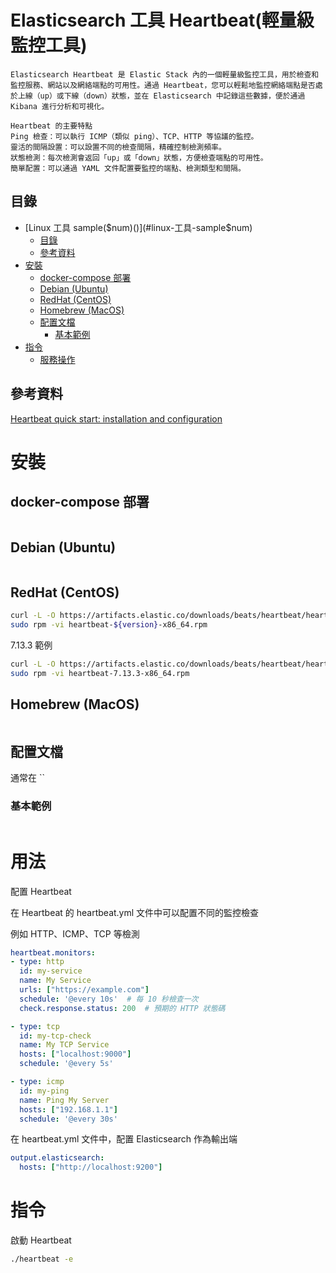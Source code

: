 # Elasticsearch 工具 Heartbeat(輕量級監控工具)

```
Elasticsearch Heartbeat 是 Elastic Stack 內的一個輕量級監控工具，用於檢查和監控服務、網站以及網絡端點的可用性。通過 Heartbeat，您可以輕鬆地監控網絡端點是否處於上線（up）或下線（down）狀態，並在 Elasticsearch 中記錄這些數據，便於通過 Kibana 進行分析和可視化。

Heartbeat 的主要特點
Ping 檢查：可以執行 ICMP（類似 ping）、TCP、HTTP 等協議的監控。
靈活的間隔設置：可以設置不同的檢查間隔，精確控制檢測頻率。
狀態檢測：每次檢測會返回「up」或「down」狀態，方便檢查端點的可用性。
簡單配置：可以通過 YAML 文件配置要監控的端點、檢測類型和間隔。
```

## 目錄

- [Linux 工具 sample($num)()](#linux-工具-sample$num)
  - [目錄](#目錄)
  - [參考資料](#參考資料)
- [安裝](#安裝)
  - [docker-compose 部署](#docker-compose-部署)
  - [Debian (Ubuntu)](#debian-ubuntu)
  - [RedHat (CentOS)](#redhat-centos)
  - [Homebrew (MacOS)](#homebrew-macos)
  - [配置文檔](#配置文檔)
    - [基本範例](#基本範例)
- [指令](#指令)
  - [服務操作](#服務操作)

## 參考資料

[Heartbeat quick start: installation and configuration](https://www.elastic.co/guide/en/beats/heartbeat/7.13/heartbeat-installation-configuration.html)

# 安裝

## docker-compose 部署

```yml
```

## Debian (Ubuntu)

```bash
```

## RedHat (CentOS)

```bash
curl -L -O https://artifacts.elastic.co/downloads/beats/heartbeat/heartbeat-${version}-x86_64.rpm
sudo rpm -vi heartbeat-${version}-x86_64.rpm
```

7.13.3 範例

```bash
curl -L -O https://artifacts.elastic.co/downloads/beats/heartbeat/heartbeat-7.13.3-x86_64.rpm
sudo rpm -vi heartbeat-7.13.3-x86_64.rpm
```

## Homebrew (MacOS)

```bash
```

## 配置文檔

通常在 ``

### 基本範例

```
```

# 用法

配置 Heartbeat

在 Heartbeat 的 heartbeat.yml 文件中可以配置不同的監控檢查

例如 HTTP、ICMP、TCP 等檢測

```yml
heartbeat.monitors:
- type: http
  id: my-service
  name: My Service
  urls: ["https://example.com"]
  schedule: '@every 10s'  # 每 10 秒檢查一次
  check.response.status: 200  # 預期的 HTTP 狀態碼

- type: tcp
  id: my-tcp-check
  name: My TCP Service
  hosts: ["localhost:9000"]
  schedule: '@every 5s'

- type: icmp
  id: my-ping
  name: Ping My Server
  hosts: ["192.168.1.1"]
  schedule: '@every 30s'
```

在 heartbeat.yml 文件中，配置 Elasticsearch 作為輸出端

```yml
output.elasticsearch:
  hosts: ["http://localhost:9200"]
```

# 指令

啟動 Heartbeat

```sh
./heartbeat -e
```
